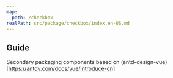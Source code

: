 ```yaml
---
map:
  path: /checkbox
realPath: src/package/checkbox/index.en-US.md
---
```


## Guide

Secondary packaging components based on (antd-design-vue)[https://antdv.com/docs/vue/introduce-cn]
